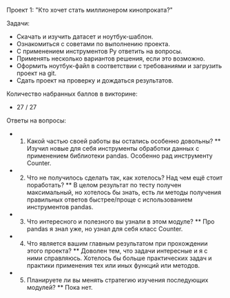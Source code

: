 Проект 1: "Кто хочет стать миллионером кинопроката?"

Задачи:
*	Скачать и изучить датасет и ноутбук-шаблон.
*	Ознакомиться с советами по выполнению проекта.
*	С применением инструментов Py ответить на вопросы.
*	Применять несколько вариантов решения, если это возможно.
*	Оформить ноутбук-файл в соответствии с требованиями и загрузить проект на git.
*	Сдать проект на проверку и дождаться результатов.

Количество набранных баллов в викторине:
*	27 / 27

Ответы на вопросы:
*	1. Какой частью своей работы вы остались особенно довольны?
**	Изучил новые для себя инструменты обработки данных с применением библиотеки pandas. Особенно рад инструменту Counter.
*	2. Что не получилось сделать так, как хотелось? Над чем ещё стоит поработать?
**	В целом результат по тесту получен максимальный, но хотелось бы знать, есть ли методы получения правильных ответов быстрее/проще с использованием инструментов pandas.
*	3. Что интересного и полезного вы узнали в этом модуле?
**	Про pandas я знал уже, но узнал для себя класс Counter.
*	4. Что является вашим главным результатом при прохождении этого проекта?
**	Доволен тем, что задачи интересные и я с ними справляюсь. Хотелось бы больше практических задач и практики применения тех или иных функций или методов.
*	5. Планируете ли вы менять стратегию изучения последующих модулей?
**	Пока нет.